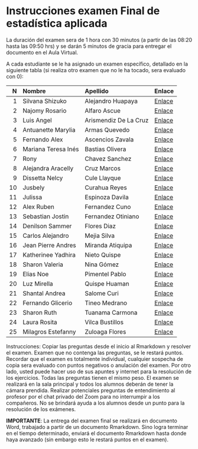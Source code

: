 Instrucciones examen Final de estadística aplicada
================

La duración del examen sera de 1 hora con 30 minutos (a partir de las
08:20 hasta las 09:50 hrs) y se darán 5 minutos de gracia para entregar
el documento en el Aula Virtual.

A cada estudiante se le ha asignado un examen específico, detallado en
la siguiente tabla (si realiza otro examen que no le ha tocado, sera
evaluado con 0):

|   N | Nombre              | Apellido              | Enlace                                                                                     |
|----:|:--------------------|:----------------------|:-------------------------------------------------------------------------------------------|
|   1 | Silvana Shizuko     | Alejandro Huapaya     | [Enlace](https://github.com/luiqs/Estadistica-Aplicada/blob/main/PDB/Examen-Final-1.1.md)  |
|   2 | Najomy Rosario      | Alfaro Ascue          | [Enlace](https://github.com/luiqs/Estadistica-Aplicada/blob/main/PDB/Examen-Final-1.2.md)  |
|   3 | Luis Angel          | Arismendiz De La Cruz | [Enlace](https://github.com/luiqs/Estadistica-Aplicada/blob/main/PDB/Examen-Final-1.3.md)  |
|   4 | Antuanette Marylia  | Armas Quevedo         | [Enlace](https://github.com/luiqs/Estadistica-Aplicada/blob/main/PDB/Examen-Final-1.4.md)  |
|   5 | Fernando Alex       | Ascencios Zavala      | [Enlace](https://github.com/luiqs/Estadistica-Aplicada/blob/main/PDB/Examen-Final-10.1.md) |
|   6 | Mariana Teresa Inés | Bastias Olivera       | [Enlace](https://github.com/luiqs/Estadistica-Aplicada/blob/main/PDB/Examen-Final-3.3.md)  |
|   7 | Rony                | Chavez Sanchez        | [Enlace](https://github.com/luiqs/Estadistica-Aplicada/blob/main/PDB/Examen-Final-10.3.md) |
|   8 | Alejandra Aracelly  | Cruz Marcos           | [Enlace](https://github.com/luiqs/Estadistica-Aplicada/blob/main/PDB/Examen-Final-10.4.md) |
|   9 | Dissetta Nelcy      | Cule Llayque          | [Enlace](https://github.com/luiqs/Estadistica-Aplicada/blob/main/PDB/Examen-Final-3.1.md)  |
|  10 | Jusbely             | Curahua Reyes         | [Enlace](https://github.com/luiqs/Estadistica-Aplicada/blob/main/PDB/Examen-Final-3.2.md)  |
|  11 | Julissa             | Espinoza Davila       | [Enlace](https://github.com/luiqs/Estadistica-Aplicada/blob/main/PDB/Examen-Final-10.2.md) |
|  12 | Alex Ruben          | Fernandez Cuno        | [Enlace](https://github.com/luiqs/Estadistica-Aplicada/blob/main/PDB/Examen-Final-3.4.md)  |
|  13 | Sebastian Jostin    | Fernandez Otiniano    | [Enlace](https://github.com/luiqs/Estadistica-Aplicada/blob/main/PDB/Examen-Final-5.1.md)  |
|  14 | Denilson Sammer     | Flores Diaz           | [Enlace](https://github.com/luiqs/Estadistica-Aplicada/blob/main/PDB/Examen-Final-5.2.md)  |
|  15 | Carlos Alejandro    | Mejia Silva           | [Enlace](https://github.com/luiqs/Estadistica-Aplicada/blob/main/PDB/Examen-Final-5.3.md)  |
|  16 | Jean Pierre Andres  | Miranda Atiquipa      | [Enlace](https://github.com/luiqs/Estadistica-Aplicada/blob/main/PDB/Examen-Final-5.4.md)  |
|  17 | Katherinee Yadhira  | Nieto Quispe          | [Enlace](https://github.com/luiqs/Estadistica-Aplicada/blob/main/PDB/Examen-Final-5.5.md)  |
|  18 | Sharon Valeria      | Nina Gómez            | [Enlace](https://github.com/luiqs/Estadistica-Aplicada/blob/main/PDB/Examen-Final-5.6.md)  |
|  19 | Elias Noe           | Pimentel Pablo        | [Enlace](https://github.com/luiqs/Estadistica-Aplicada/blob/main/PDB/Examen-Final-7.1.md)  |
|  20 | Luz Mirella         | Quispe Huaman         | [Enlace](https://github.com/luiqs/Estadistica-Aplicada/blob/main/PDB/Examen-Final-7.2.md)  |
|  21 | Shantal Andrea      | Salome Curi           | [Enlace](https://github.com/luiqs/Estadistica-Aplicada/blob/main/PDB/Examen-Final-7.3.md)  |
|  22 | Fernando Glicerio   | Tineo Medrano         | [Enlace](https://github.com/luiqs/Estadistica-Aplicada/blob/main/PDB/Examen-Final-7.4.md)  |
|  23 | Sharon Ruth         | Tuanama Carmona       | [Enlace](https://github.com/luiqs/Estadistica-Aplicada/blob/main/PDB/Examen-Final-1.2.md)  |
|  24 | Laura Rosita        | Vilca Bustillos       | [Enlace](https://github.com/luiqs/Estadistica-Aplicada/blob/main/PDB/Examen-Final-5.2.md)  |
|  25 | Milagros Estefanny  | Zuloaga Flores        | [Enlace](https://github.com/luiqs/Estadistica-Aplicada/blob/main/PDB/Examen-Final-7.2.md)  |

Instrucciones: Copiar las preguntas desde el inicio al Rmarkdown y
resolver el examen. Examen que no contenga las preguntas, se le restará
puntos. Recordar que el examen es totalmente individual, cualquier
sospecha de copia sera evaluado con puntos negativos o anulación del
examen. Por otro lado, usted puede hacer uso de sus apuntes y internet
para la resolución de los ejercicios. Todas las preguntas tienen el
mismo peso. El examen se realizará en la sala principal y todos los
alumnos deberán de tener la cámara prendida. Realizar potenciales
preguntas de entendimiento al profesor por el chat privado del Zoom para
no interrumpir a los compañeros. No se brindará ayuda a los alumnos
desde un punto para la resolución de los exámenes.

**IMPORTANTE**: La entrega del examen final se realizará en documento
Word, trabajado a partir de un documento Rmarkdown. Sino logra terminar
en el tiempo determinado, enviará el documento Rmarkdown hasta donde
haya avanzado (sin embargo esto le restará puntos en el examen).
